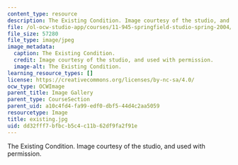 ```yaml
---
content_type: resource
description: The Existing Condition. Image courtesy of the studio, and used with permission.
file: /ol-ocw-studio-app/courses/11-945-springfield-studio-spring-2004/dd32fff7bfbcb5c4c11b62df9fa2f91e_existing.jpg
file_size: 57280
file_type: image/jpeg
image_metadata:
  caption: The Existing Condition.
  credit: Image courtesy of the studio, and used with permission.
  image-alt: The Existing Condition.
learning_resource_types: []
license: https://creativecommons.org/licenses/by-nc-sa/4.0/
ocw_type: OCWImage
parent_title: Image Gallery
parent_type: CourseSection
parent_uid: a10c4fd4-fa99-edf0-dbf5-44d4c2aa5059
resourcetype: Image
title: existing.jpg
uid: dd32fff7-bfbc-b5c4-c11b-62df9fa2f91e
---
```

The Existing Condition. Image courtesy of the studio, and used with permission.